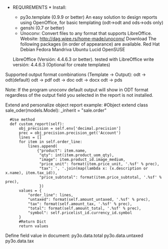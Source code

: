 * REQUIREMENTS *
  Install:
    - py3o.template (0.9.9 or better) An easy solution to design reports using OpenOffice, for basic templating (odt->odt and ods->ods only)
    - genshi (0.7 or better)
    - Unoconv: Convert files to any format that supports LibreOffice. Website: http://dag.wiee.rs/home-made/unoconv/
      Download
      The following packages (in order of appearance) are available.
        Red Hat 
        Debian
        Fedora
        Mandriva
        Ubuntu Lucid
        OpenSUSE


  LibreOffice (Versión: 4.4.6.3 or better). tested with LibreOffice write versión: 4.4.6.3 (Optional for create templates)


Supported output format combinations (Template -> Output):
  odt -> odt(default) odt -> pdf odt -> doc odt -> docx odt -> pds

Note:
  If the program unoconv default output will show in ODT format regardless of the output field you selected in the report is not installed.

Extend and personalize object report example:
  #Object extend
  class sale_oder(models.Model):
      _inherit = "sale.order"

      #Use method
      def custom_report(self):
          obj_precision = self.env['decimal.precision']
          prec = obj_precision.precision_get('Account')
          lines = []
          for item in self.order_line:
              lines.append(
                  {"product": item.name,
                   "qty": int(item.product_uom_qty),
                   "image": item.product_id.image_medium,
                   "price_unit": format(item.price_unit, '.%sf' % prec),
                   "tax": ', '.join(map(lambda x: (x.description or x.name), item.tax_id)),
                   "price_subtotal": format(item.price_subtotal, '.%sf' % prec),
                   })
          values = {
              "order_line": lines,
              "untaxed": format(self.amount_untaxed, '.%sf' % prec),
              "tax": format(self.amount_tax, '.%sf' % prec),
              "total": format(self.amount_total, '.%sf' % prec),
              "symbol": self.pricelist_id.currency_id.symbol
          }
          #Return Dict
          return values

Define field value in document:
  py3o.data.total
  py3o.data.untaxed
  py3o.data.tax

